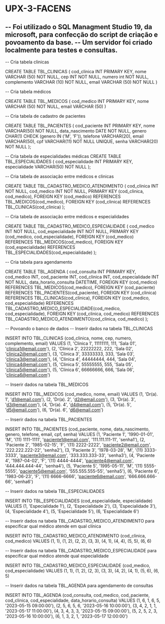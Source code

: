 # UPX-3-FACENS

-- Foi utilizado o SQL Managment Studio 19, da microsoft, para confecção do script de criação e povoamento da base.
-- Um servidor foi criado localmente para testes e consultas.
----------------------------------------------------------

-- Cria tabela clinicas

CREATE TABLE TBL_CLINICAS (
cod_clinica INT PRIMARY KEY,
nome VARCHAR (50) NOT NULL,
cep INT NOT NULL,
numero int NOT NULL,
complemento VARCHAR (10) NOT NULL,
email VARCHAR (50) NOT NULL
)

-- Cria tabela médicos

CREATE TABLE TBL_MEDICOS (
cod_medico INT PRIMARY KEY,
nome VARCHAR (50) NOT NULL,
email VARCHAR (50)
)

-- Cria tabela de cadastro de pacientes

CREATE TABLE TBL_PACIENTES (
    cod_paciente INT PRIMARY KEY,
    nome VARCHAR(50) NOT NULL,
    data_nascimento DATE NOT NULL,
    genero CHAR(1) CHECK (genero IN ('M', 'F')),
    telefone VARCHAR(20),
    email VARCHAR(50),
	cpf VARCHAR(11) NOT NULL UNIQUE,
    senha VARCHAR(20) NOT NULL
);

-- Cria tabela de especialidades médicas
CREATE TABLE TBL_ESPECIALIDADES (
    cod_especialidade INT PRIMARY KEY,
    especialidade VARCHAR(50) NOT NULL
);

-- Cria tabela de associação entre médicos e clinicas 

CREATE TABLE TBL_CADASTRO_MEDICO_ATENDIMENTO (
    cod_clinica INT NOT NULL,
    cod_medico INT NOT NULL,
    PRIMARY KEY (cod_clinica, cod_medico),
    FOREIGN KEY (cod_medico) REFERENCES TBL_MEDICOS(cod_medico),
    FOREIGN KEY (cod_clinica) REFERENCES TBL_CLINICAS(cod_clinica)
);

-- Cria tabela de associação entre médicos e especialidades

CREATE TABLE TBL_CADASTRO_MEDICO_ESPECIALIDADE (
    cod_medico INT NOT NULL,
    cod_especialidade INT NOT NULL,
    PRIMARY KEY (cod_medico, cod_especialidade),
    FOREIGN KEY (cod_medico) REFERENCES TBL_MEDICOS(cod_medico),
    FOREIGN KEY (cod_especialidade) REFERENCES TBL_ESPECIALIDADES(cod_especialidade)
);

-- Cria tabela para agendamento

CREATE TABLE TBL_AGENDA (
    cod_consulta INT PRIMARY KEY,
    cod_medico INT,
    cod_paciente INT,
    cod_clinica INT,
	cod_especialidade INT NOT NULL,
    data_horario_consulta DATETIME,
    FOREIGN KEY (cod_medico) REFERENCES TBL_MEDICOS(cod_medico),
    FOREIGN KEY (cod_paciente) REFERENCES TBL_PACIENTES(cod_paciente),
    FOREIGN KEY (cod_clinica) REFERENCES TBL_CLINICAS(cod_clinica),
	FOREIGN KEY (cod_medico, cod_especialidade) REFERENCES TBL_CADASTRO_MEDICO_ESPECIALIDADE(cod_medico, cod_especialidade),
	FOREIGN KEY (cod_clinica, cod_medico) REFERENCES TBL_CADASTRO_MEDICO_ATENDIMENTO(cod_clinica, cod_medico)
);

-- Povoando o banco de dados
-- Inserir dados na tabela TBL_CLINICAS 


INSERT INTO TBL_CLINICAS (cod_clinica, nome, cep, numero, complemento, email)
VALUES
(1, 'Clinica 1', 11111111, 111, 'Sala 01', 'clinica1@email.com'),
(2, 'Clinica 2', 22222222, 222, 'Sala 02', 'clinica2@email.com'),
(3, 'Clinica 3', 33333333, 333, 'Sala 03', 'clinica3@email.com'),
(4, 'Clinica 4', 44444444, 444, 'Sala 04', 'clinica4@email.com'),
(5, 'Clinica 5', 55555555, 555, 'Sala 05', 'clinica5@email.com'),
(5, 'Clinica 6', 66666666, 666, 'Sala 06', 'clinica6@email.com')

-- Inserir dados na tabela TBL_MEDICOS

INSERT INTO TBL_MEDICOS (cod_medico, nome, email)
VALUES
(1, 'Dr(a). 1', 'd1@email.com'),
(2, 'Dr(a). 2', 'd2@email.com'),
(3, 'Dr(a). 3', 'd3@email.com'),
(4, 'Dr(a). 4', 'd4@email.com'),
(5, 'Dr(a). 5', 'd5@email.com'),
(6, 'Dr(a). 6', 'd6@email.com')

-- Inserir dados na tabela TBL_PACIENTES

INSERT INTO TBL_PACIENTES (cod_paciente, nome, data_nascimento, genero, telefone, email, cpf, senha)
VALUES
(1, 'Paciente 1', '1990-01-01', 'M', '(11) 1111-1111', 'paciente1@email.com', '111.111.111-11', 'senha1'),
(2, 'Paciente 2', '1985-02-15', 'F', '(11) 2222-2222', 'paciente2@email.com', '222.222.222-22', 'senha2'),
(3, 'Paciente 3', '1978-03-28', 'M', '(11) 3333-3333', 'paciente3@email.com', '333.333.333-33', 'senha3'),
(4, 'Paciente 4', '1987-04-02', 'F', '(11) 4444-4444', 'paciente4@email.com', '444.444.444-44', 'senha4'),
(5, 'Paciente 5', '1995-05-11', 'M', '(11) 5555-5555', 'paciente5@email.com', '555.555.555-55', 'senha5'),
(6, 'Paciente 6', '1983-06-23', 'F', '(11) 6666-6666', 'paciente6@email.com', '666.666.666-66', 'senha6')

-- Inserir dados na tabela TBL_ESPECIALIDADES

INSERT INTO TBL_ESPECIALIDADES (cod_especialidade, especialidade)
VALUES
(1, 'Especialidade 1'),
(2, 'Especialidade 2'),
(3, 'Especialidade 3'),
(4, 'Especialidade 4'),
(5, 'Especialidade 5'),
(6, 'Especialidade 6')

-- Inserir dados na tabela TBL_CADASTRO_MEDICO_ATENDIMENTO para especificar qual médico atende em qual clínica

INSERT INTO TBL_CADASTRO_MEDICO_ATENDIMENTO (cod_clinica, cod_medico)
VALUES
(1, 1),
(1, 2),
(2, 2),
(3, 3),
(4, 1),
(4, 4),
(5, 5),
(6, 6)

-- Inserir dados na tabela TBL_CADASTRO_MEDICO_ESPECIALIDADE para especificar qual médico atende qual especialidade

INSERT INTO TBL_CADASTRO_MEDICO_ESPECIALIDADE (cod_medico, cod_especialidade)
VALUES
(1, 1),
(1, 2),
(2, 3),
(3, 3),
(4, 2),
(4, 1),
(5, 6),
(6, 5)

-- Inserir dados na tabela TBL_AGENDA para agendamento de consultas

INSERT INTO TBL_AGENDA (cod_consulta, cod_medico, cod_paciente, cod_clinica, cod_especialidade, data_horario_consulta)
VALUES
(1, 6, 1, 6, 5, '2023-05-15 09:00:00'),
(2, 5, 6, 5, 6, '2023-05-16 10:00:00'),
(3, 4, 2, 1, 1, '2023-05-17 11:00:00'),
(4, 3, 4, 3, 3, '2023-05-15 09:00:00'),
(5, 2, 5, 2, 3, '2023-05-16 10:00:00'),
(6, 1, 3, 2, 1, '2023-05-17 12:00:00')
